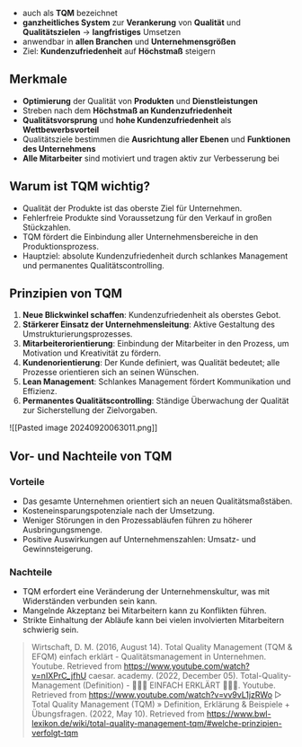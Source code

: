 - auch als **TQM** bezeichnet
- **ganzheitliches System** zur **Verankerung** von **Qualität** und **Qualitätszielen** -> **langfristiges** Umsetzen
- anwendbar in **allen Branchen** und **Unternehmensgrößen**
- Ziel: **Kundenzufriedenheit** auf **Höchstmaß** steigern

## Merkmale
- **Optimierung** der Qualität von **Produkten** und **Dienstleistungen**
- Streben nach dem **Höchstmaß an Kundenzufriedenheit**
- **Qualitätsvorsprung** und **hohe Kundenzufriedenheit** als **Wettbewerbsvorteil**
- Qualitätsziele bestimmen die **Ausrichtung aller Ebenen** und **Funktionen des Unternehmens**
- **Alle Mitarbeiter** sind motiviert und tragen aktiv zur Verbesserung bei

## Warum ist TQM wichtig?
- Qualität der Produkte ist das oberste Ziel für Unternehmen.
- Fehlerfreie Produkte sind Voraussetzung für den Verkauf in großen Stückzahlen.
- TQM fördert die Einbindung aller Unternehmensbereiche in den Produktionsprozess.
- Hauptziel: absolute Kundenzufriedenheit durch schlankes Management und permanentes Qualitätscontrolling.

## Prinzipien von TQM
1. **Neue Blickwinkel schaffen**: Kundenzufriedenheit als oberstes Gebot.
2. **Stärkerer Einsatz der Unternehmensleitung**: Aktive Gestaltung des Umstrukturierungsprozesses.
3. **Mitarbeiterorientierung**: Einbindung der Mitarbeiter in den Prozess, um Motivation und Kreativität zu fördern.
4. **Kundenorientierung**: Der Kunde definiert, was Qualität bedeutet; alle Prozesse orientieren sich an seinen Wünschen.
5. **Lean Management**: Schlankes Management fördert Kommunikation und Effizienz.
6. **Permanentes Qualitätscontrolling**: Ständige Überwachung der Qualität zur Sicherstellung der Zielvorgaben.

![[Pasted image 20240920063011.png]]

## Vor- und Nachteile von TQM

### Vorteile
- Das gesamte Unternehmen orientiert sich an neuen Qualitätsmaßstäben.
- Kosteneinsparungspotenziale nach der Umsetzung.
- Weniger Störungen in den Prozessabläufen führen zu höherer Ausbringungsmenge.
- Positive Auswirkungen auf Unternehmenszahlen: Umsatz- und Gewinnsteigerung.

### Nachteile
- TQM erfordert eine Veränderung der Unternehmenskultur, was mit Widerständen verbunden sein kann.
- Mangelnde Akzeptanz bei Mitarbeitern kann zu Konflikten führen.
- Strikte Einhaltung der Abläufe kann bei vielen involvierten Mitarbeitern schwierig sein.


> Wirtschaft, D. M. (2016, August 14). Total Quality Management (TQM & EFQM) einfach erklärt - Qualitätsmanagement in Unternehmen. Youtube. Retrieved from https://www.youtube.com/watch?v=nIXPrC_jfhU
> caesar. academy. (2022, December 05). Total-Quality-Management (Definition) - 👨🏼‍🎓 EINFACH ERKLÄRT 👩🏼‍🎓. Youtube. Retrieved from https://www.youtube.com/watch?v=vv9vL1jzRWo
> ▷ Total Quality Management (TQM) » Definition, Erklärung & Beispiele + Übungsfragen. (2022, May 10). Retrieved from https://www.bwl-lexikon.de/wiki/total-quality-management-tqm/#welche-prinzipien-verfolgt-tqm